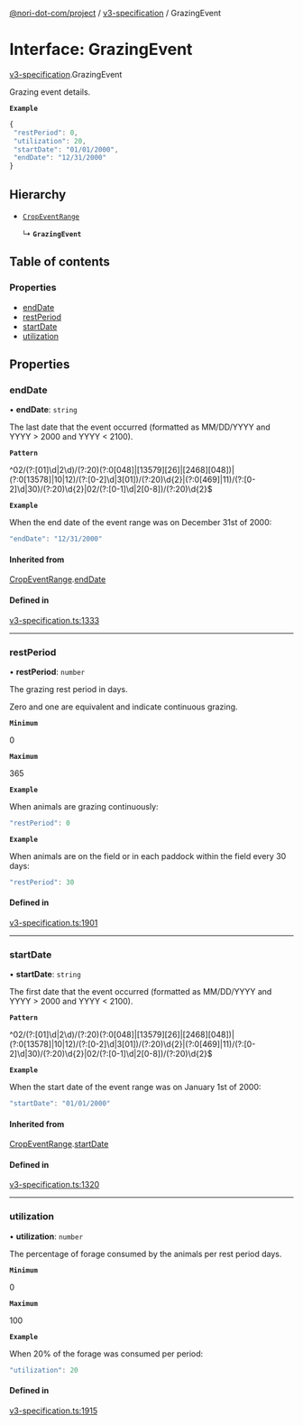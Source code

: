 [@nori-dot-com/project](../README.md) / [v3-specification](../modules/v3_specification.md) / GrazingEvent

# Interface: GrazingEvent

[v3-specification](../modules/v3_specification.md).GrazingEvent

Grazing event details.

**`Example`**

```js
{
 "restPeriod": 0,
 "utilization": 20,
 "startDate": "01/01/2000",
 "endDate": "12/31/2000"
}
```

## Hierarchy

- [`CropEventRange`](v3_specification.CropEventRange.md)

  ↳ **`GrazingEvent`**

## Table of contents

### Properties

- [endDate](v3_specification.GrazingEvent.md#enddate)
- [restPeriod](v3_specification.GrazingEvent.md#restperiod)
- [startDate](v3_specification.GrazingEvent.md#startdate)
- [utilization](v3_specification.GrazingEvent.md#utilization)

## Properties

### endDate

• **endDate**: `string`

The last date that the event occurred (formatted as MM/DD/YYYY and YYYY > 2000 and YYYY < 2100).

**`Pattern`**

^02/(?:[01]\d|2\d)/(?:20)(?:0[048]|[13579][26]|[2468][048])|(?:0[13578]|10|12)/(?:[0-2]\d|3[01])/(?:20)\d{2}|(?:0[469]|11)/(?:[0-2]\d|30)/(?:20)\d{2}|02/(?:[0-1]\d|2[0-8])/(?:20)\d{2}$

**`Example`**

<caption>When the end date of the event range was on December 31st of 2000:</caption>

```js
"endDate": "12/31/2000"
```

#### Inherited from

[CropEventRange](v3_specification.CropEventRange.md).[endDate](v3_specification.CropEventRange.md#enddate)

#### Defined in

[v3-specification.ts:1333](https://github.com/nori-dot-eco/nori-dot-com/blob/ba4a1c9/packages/project/src/v3-specification.ts#L1333)

___

### restPeriod

• **restPeriod**: `number`

The grazing rest period in days.

Zero and one are equivalent and indicate continuous grazing.

**`Minimum`**

0

**`Maximum`**

365

**`Example`**

<caption>When animals are grazing continuously:</caption>

```js
"restPeriod": 0
```

**`Example`**

<caption>When animals are on the field or in each paddock within the field every 30 days:</caption>

```js
"restPeriod": 30
```

#### Defined in

[v3-specification.ts:1901](https://github.com/nori-dot-eco/nori-dot-com/blob/ba4a1c9/packages/project/src/v3-specification.ts#L1901)

___

### startDate

• **startDate**: `string`

The first date that the event occurred (formatted as MM/DD/YYYY and YYYY > 2000 and YYYY < 2100).

**`Pattern`**

^02/(?:[01]\d|2\d)/(?:20)(?:0[048]|[13579][26]|[2468][048])|(?:0[13578]|10|12)/(?:[0-2]\d|3[01])/(?:20)\d{2}|(?:0[469]|11)/(?:[0-2]\d|30)/(?:20)\d{2}|02/(?:[0-1]\d|2[0-8])/(?:20)\d{2}$

**`Example`**

<caption>When the start date of the event range was on January 1st of 2000:</caption>

```js
"startDate": "01/01/2000"
```

#### Inherited from

[CropEventRange](v3_specification.CropEventRange.md).[startDate](v3_specification.CropEventRange.md#startdate)

#### Defined in

[v3-specification.ts:1320](https://github.com/nori-dot-eco/nori-dot-com/blob/ba4a1c9/packages/project/src/v3-specification.ts#L1320)

___

### utilization

• **utilization**: `number`

The percentage of forage consumed by the animals per rest period days.

**`Minimum`**

0

**`Maximum`**

100

**`Example`**

<caption>When 20% of the forage was consumed per period:</caption>

```js
"utilization": 20
```

#### Defined in

[v3-specification.ts:1915](https://github.com/nori-dot-eco/nori-dot-com/blob/ba4a1c9/packages/project/src/v3-specification.ts#L1915)
